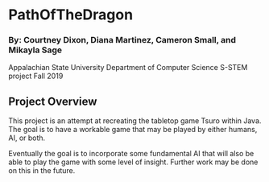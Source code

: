 # PathOfTheDragon
### By: Courtney Dixon, Diana Martinez, Cameron Small, and Mikayla Sage

Appalachian State University Department of Computer Science S-STEM project Fall 2019


## Project Overview

This project is an attempt at recreating the tabletop game Tsuro within Java. The goal is to have a workable game that may be played by either humans, AI, or both. 

Eventually the goal is to incorporate some fundamental AI that will also be able to play the game with some level of insight. Further work may be done on this in the future. 
